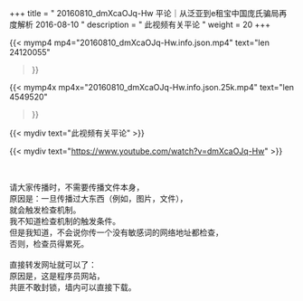 +++
title = " 20160810_dmXcaOJq-Hw 平论｜从泛亚到e租宝中国庞氏骗局再度解析 2016-08-10 "
description = " 此视频有关平论 "
weight = 20
+++

{{< mymp4 mp4="20160810_dmXcaOJq-Hw.info.json.mp4" 
text="len 24120055"
>}}

{{< mymp4x  mp4x="20160810_dmXcaOJq-Hw.info.json.25k.mp4"
text="len 4549520"
>}}


{{< mydiv text="此视频有关平论" >}}
<br>

{{< mydiv text="https://www.youtube.com/watch?v=dmXcaOJq-Hw" >}}


<br>

请大家传播时，不需要传播文件本身，<br>
原因是：一旦传播过大东西（例如，图片，文件），<br>
就会触发检查机制。<br>
我不知道检查机制的触发条件。<br>
但是我知道，不会说你传一个没有敏感词的网络地址都检查，<br>
否则，检查员得累死。<br><br>
直接转发网址就可以了：<br>
原因是，这是程序员网站，<br>
共匪不敢封锁，墙内可以直接下载。



